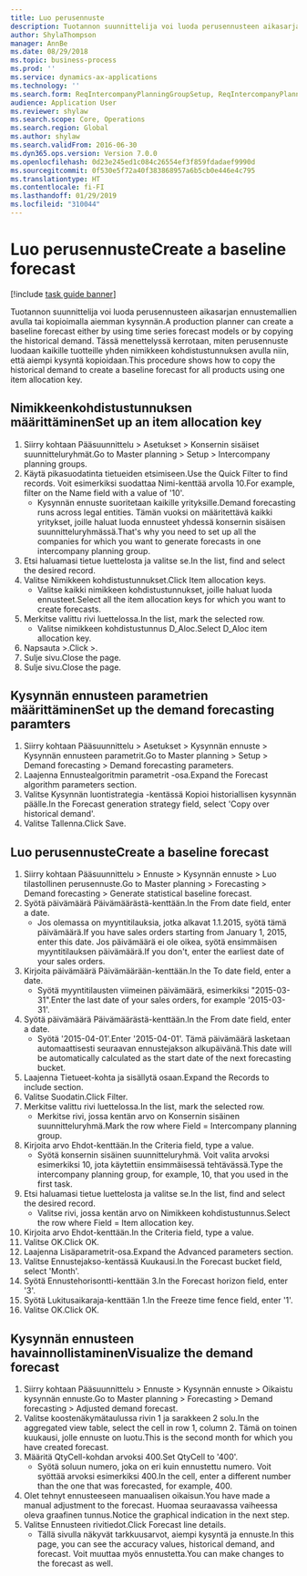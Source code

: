 ```yaml
---
title: Luo perusennuste
description: Tuotannon suunnittelija voi luoda perusennusteen aikasarjan ennustemallien avulla tai kopioimalla aiemman kysynnän.
author: ShylaThompson
manager: AnnBe
ms.date: 08/29/2018
ms.topic: business-process
ms.prod: ''
ms.service: dynamics-ax-applications
ms.technology: ''
ms.search.form: ReqIntercompanyPlanningGroupSetup, ReqIntercompanyPlanningGroupAllocKeys, ReqDemPlanForecastParameters, ReqDemPlanCreateForecastDialog, SysQueryForm, ReqDemPlanForecastViewer
audience: Application User
ms.reviewer: shylaw
ms.search.scope: Core, Operations
ms.search.region: Global
ms.author: shylaw
ms.search.validFrom: 2016-06-30
ms.dyn365.ops.version: Version 7.0.0
ms.openlocfilehash: 0d23e245ed1c084c26554ef3f859fdadaef9990d
ms.sourcegitcommit: 0f530e5f72a40f383868957a6b5cb0e446e4c795
ms.translationtype: HT
ms.contentlocale: fi-FI
ms.lasthandoff: 01/29/2019
ms.locfileid: "310044"
---
```

# <a name="create-a-baseline-forecast"></a><span data-ttu-id="631aa-103">Luo perusennuste</span><span class="sxs-lookup"><span data-stu-id="631aa-103">Create a baseline forecast</span></span>

[!include [task guide banner](../../includes/task-guide-banner.md)]

<span data-ttu-id="631aa-104">Tuotannon suunnittelija voi luoda perusennusteen aikasarjan ennustemallien avulla tai kopioimalla aiemman kysynnän.</span><span class="sxs-lookup"><span data-stu-id="631aa-104">A production planner can create a baseline forecast either by using time series forecast models or by copying the historical demand.</span></span> <span data-ttu-id="631aa-105">Tässä menettelyssä kerrotaan, miten perusennuste luodaan kaikille tuotteille yhden nimikkeen kohdistustunnuksen avulla niin, että aiempi kysyntä kopioidaan.</span><span class="sxs-lookup"><span data-stu-id="631aa-105">This procedure shows how to copy the historical demand to create a baseline forecast for all products using one item allocation key.</span></span> 


## <a name="set-up-an-item-allocation-key"></a><span data-ttu-id="631aa-106">Nimikkeenkohdistustunnuksen määrittäminen</span><span class="sxs-lookup"><span data-stu-id="631aa-106">Set up an item allocation key</span></span>
1. <span data-ttu-id="631aa-107">Siirry kohtaan Pääsuunnittelu > Asetukset > Konsernin sisäiset suunnitteluryhmät.</span><span class="sxs-lookup"><span data-stu-id="631aa-107">Go to Master planning > Setup > Intercompany planning groups.</span></span>
2. <span data-ttu-id="631aa-108">Käytä pikasuodatinta tietueiden etsimiseen.</span><span class="sxs-lookup"><span data-stu-id="631aa-108">Use the Quick Filter to find records.</span></span> <span data-ttu-id="631aa-109">Voit esimerkiksi suodattaa Nimi-kenttää arvolla 10.</span><span class="sxs-lookup"><span data-stu-id="631aa-109">For example, filter on the Name field with a value of '10'.</span></span>
    * <span data-ttu-id="631aa-110">Kysynnän ennuste suoritetaan kaikille yrityksille.</span><span class="sxs-lookup"><span data-stu-id="631aa-110">Demand forecasting runs across legal entities.</span></span> <span data-ttu-id="631aa-111">Tämän vuoksi on määritettävä kaikki yritykset, joille haluat luoda ennusteet yhdessä konsernin sisäisen suunnitteluryhmässä.</span><span class="sxs-lookup"><span data-stu-id="631aa-111">That's why you need to set up all the companies for which you want to generate forecasts in one intercompany planning group.</span></span>  
3. <span data-ttu-id="631aa-112">Etsi haluamasi tietue luettelosta ja valitse se.</span><span class="sxs-lookup"><span data-stu-id="631aa-112">In the list, find and select the desired record.</span></span>
4. <span data-ttu-id="631aa-113">Valitse Nimikkeen kohdistustunnukset.</span><span class="sxs-lookup"><span data-stu-id="631aa-113">Click Item allocation keys.</span></span>
    * <span data-ttu-id="631aa-114">Valitse kaikki nimikkeen kohdistustunnukset, joille haluat luoda ennusteet.</span><span class="sxs-lookup"><span data-stu-id="631aa-114">Select all the item allocation keys for which you want to create forecasts.</span></span>  
5. <span data-ttu-id="631aa-115">Merkitse valittu rivi luettelossa.</span><span class="sxs-lookup"><span data-stu-id="631aa-115">In the list, mark the selected row.</span></span>
    * <span data-ttu-id="631aa-116">Valitse nimikkeen kohdistustunnus D_Aloc.</span><span class="sxs-lookup"><span data-stu-id="631aa-116">Select D_Aloc item allocation key.</span></span>  
6. <span data-ttu-id="631aa-117">Napsauta >.</span><span class="sxs-lookup"><span data-stu-id="631aa-117">Click >.</span></span>
7. <span data-ttu-id="631aa-118">Sulje sivu.</span><span class="sxs-lookup"><span data-stu-id="631aa-118">Close the page.</span></span>
8. <span data-ttu-id="631aa-119">Sulje sivu.</span><span class="sxs-lookup"><span data-stu-id="631aa-119">Close the page.</span></span>

## <a name="set-up-the-demand-forecasting-paramters"></a><span data-ttu-id="631aa-120">Kysynnän ennusteen parametrien määrittäminen</span><span class="sxs-lookup"><span data-stu-id="631aa-120">Set up the demand forecasting paramters</span></span>
1. <span data-ttu-id="631aa-121">Siirry kohtaan Pääsuunnittelu > Asetukset > Kysynnän ennuste > Kysynnän ennusteen parametrit.</span><span class="sxs-lookup"><span data-stu-id="631aa-121">Go to Master planning > Setup > Demand forecasting > Demand forecasting parameters.</span></span>
2. <span data-ttu-id="631aa-122">Laajenna Ennustealgoritmin parametrit -osa.</span><span class="sxs-lookup"><span data-stu-id="631aa-122">Expand the Forecast algorithm parameters section.</span></span>
3. <span data-ttu-id="631aa-123">Valitse Kysynnän luontistrategia -kentässä Kopioi historiallisen kysynnän päälle.</span><span class="sxs-lookup"><span data-stu-id="631aa-123">In the Forecast generation strategy field, select 'Copy over historical demand'.</span></span>
4. <span data-ttu-id="631aa-124">Valitse Tallenna.</span><span class="sxs-lookup"><span data-stu-id="631aa-124">Click Save.</span></span>

## <a name="create-a-baseline-forecast"></a><span data-ttu-id="631aa-125">Luo perusennuste</span><span class="sxs-lookup"><span data-stu-id="631aa-125">Create a baseline forecast</span></span>
1. <span data-ttu-id="631aa-126">Siirry kohtaan Pääsuunnittelu > Ennuste > Kysynnän ennuste > Luo tilastollinen perusennuste.</span><span class="sxs-lookup"><span data-stu-id="631aa-126">Go to Master planning > Forecasting > Demand forecasting > Generate statistical baseline forecast.</span></span>
2. <span data-ttu-id="631aa-127">Syötä päivämäärä Päivämäärästä-kenttään.</span><span class="sxs-lookup"><span data-stu-id="631aa-127">In the From date field, enter a date.</span></span>
    * <span data-ttu-id="631aa-128">Jos olemassa on myyntitilauksia, jotka alkavat 1.1.2015, syötä tämä päivämäärä.</span><span class="sxs-lookup"><span data-stu-id="631aa-128">If you have sales orders starting from January 1, 2015, enter this date.</span></span> <span data-ttu-id="631aa-129">Jos päivämäärä ei ole oikea, syötä ensimmäisen myyntitilauksen päivämäärä.</span><span class="sxs-lookup"><span data-stu-id="631aa-129">If you don't, enter the earliest date of your sales orders.</span></span>  
3. <span data-ttu-id="631aa-130">Kirjoita päivämäärä Päivämäärään-kenttään.</span><span class="sxs-lookup"><span data-stu-id="631aa-130">In the To date field, enter a date.</span></span>
    * <span data-ttu-id="631aa-131">Syötä myyntitilausten viimeinen päivämäärä, esimerkiksi "2015-03-31".</span><span class="sxs-lookup"><span data-stu-id="631aa-131">Enter the last date of your sales orders, for example '2015-03-31'.</span></span>  
4. <span data-ttu-id="631aa-132">Syötä päivämäärä Päivämäärästä-kenttään.</span><span class="sxs-lookup"><span data-stu-id="631aa-132">In the From date field, enter a date.</span></span>
    * <span data-ttu-id="631aa-133">Syötä '2015-04-01'.</span><span class="sxs-lookup"><span data-stu-id="631aa-133">Enter '2015-04-01'.</span></span> <span data-ttu-id="631aa-134">Tämä päivämäärä lasketaan automaattisesti seuraavan ennustejakson alkupäivänä.</span><span class="sxs-lookup"><span data-stu-id="631aa-134">This date will be automatically calculated as the start date of the next forecasting bucket.</span></span>  
5. <span data-ttu-id="631aa-135">Laajenna Tietueet-kohta ja sisällytä osaan.</span><span class="sxs-lookup"><span data-stu-id="631aa-135">Expand the Records to include section.</span></span>
6. <span data-ttu-id="631aa-136">Valitse Suodatin.</span><span class="sxs-lookup"><span data-stu-id="631aa-136">Click Filter.</span></span>
7. <span data-ttu-id="631aa-137">Merkitse valittu rivi luettelossa.</span><span class="sxs-lookup"><span data-stu-id="631aa-137">In the list, mark the selected row.</span></span>
    * <span data-ttu-id="631aa-138">Merkitse rivi, jossa kentän arvo on Konsernin sisäinen suunnitteluryhmä.</span><span class="sxs-lookup"><span data-stu-id="631aa-138">Mark the row where Field = Intercompany planning group.</span></span>  
8. <span data-ttu-id="631aa-139">Kirjoita arvo Ehdot-kenttään.</span><span class="sxs-lookup"><span data-stu-id="631aa-139">In the Criteria field, type a value.</span></span>
    * <span data-ttu-id="631aa-140">Syötä konsernin sisäinen suunnitteluryhmä. Voit valita arvoksi esimerkiksi 10, jota käytettiin ensimmäisessä tehtävässä.</span><span class="sxs-lookup"><span data-stu-id="631aa-140">Type the intercompany planning group, for example, 10, that you used in the first task.</span></span>  
9. <span data-ttu-id="631aa-141">Etsi haluamasi tietue luettelosta ja valitse se.</span><span class="sxs-lookup"><span data-stu-id="631aa-141">In the list, find and select the desired record.</span></span>
    * <span data-ttu-id="631aa-142">Valitse rivi, jossa kentän arvo on Nimikkeen kohdistustunnus.</span><span class="sxs-lookup"><span data-stu-id="631aa-142">Select the row where Field = Item allocation key.</span></span>  
10. <span data-ttu-id="631aa-143">Kirjoita arvo Ehdot-kenttään.</span><span class="sxs-lookup"><span data-stu-id="631aa-143">In the Criteria field, type a value.</span></span>
11. <span data-ttu-id="631aa-144">Valitse OK.</span><span class="sxs-lookup"><span data-stu-id="631aa-144">Click OK.</span></span>
12. <span data-ttu-id="631aa-145">Laajenna Lisäparametrit-osa.</span><span class="sxs-lookup"><span data-stu-id="631aa-145">Expand the Advanced parameters section.</span></span>
13. <span data-ttu-id="631aa-146">Valitse Ennustejakso-kentässä Kuukausi.</span><span class="sxs-lookup"><span data-stu-id="631aa-146">In the Forecast bucket field, select 'Month'.</span></span>
14. <span data-ttu-id="631aa-147">Syötä Ennustehorisontti-kenttään 3.</span><span class="sxs-lookup"><span data-stu-id="631aa-147">In the Forecast horizon field, enter '3'.</span></span>
15. <span data-ttu-id="631aa-148">Syötä Lukitusaikaraja-kenttään 1.</span><span class="sxs-lookup"><span data-stu-id="631aa-148">In the Freeze time fence field, enter '1'.</span></span>
16. <span data-ttu-id="631aa-149">Valitse OK.</span><span class="sxs-lookup"><span data-stu-id="631aa-149">Click OK.</span></span>

## <a name="visualize-the-demand-forecast"></a><span data-ttu-id="631aa-150">Kysynnän ennusteen havainnollistaminen</span><span class="sxs-lookup"><span data-stu-id="631aa-150">Visualize the demand forecast</span></span>
1. <span data-ttu-id="631aa-151">Siirry kohtaan Pääsuunnittelu > Ennuste > Kysynnän ennuste > Oikaistu kysynnän ennuste.</span><span class="sxs-lookup"><span data-stu-id="631aa-151">Go to Master planning > Forecasting > Demand forecasting > Adjusted demand forecast.</span></span>
2. <span data-ttu-id="631aa-152">Valitse koostenäkymätaulussa rivin 1 ja sarakkeen 2 solu.</span><span class="sxs-lookup"><span data-stu-id="631aa-152">In the aggregated view table, select the cell in row 1, column 2.</span></span> <span data-ttu-id="631aa-153">Tämä on toinen kuukausi, jolle ennuste on luotu.</span><span class="sxs-lookup"><span data-stu-id="631aa-153">This is the second month for which you have created forecast.</span></span>
3. <span data-ttu-id="631aa-154">Määritä QtyCell-kohdan arvoksi 400.</span><span class="sxs-lookup"><span data-stu-id="631aa-154">Set QtyCell to '400'.</span></span>
    * <span data-ttu-id="631aa-155">Syötä soluun numero, joka on eri kuin ennustettu numero. Voit syöttää arvoksi esimerkiksi 400.</span><span class="sxs-lookup"><span data-stu-id="631aa-155">In the cell, enter a different number than the one that was forecasted, for example, 400.</span></span>  
4. <span data-ttu-id="631aa-156">Olet tehnyt ennusteeseen manuaalisen oikaisun.</span><span class="sxs-lookup"><span data-stu-id="631aa-156">You have made a manual adjustment to the forecast.</span></span> <span data-ttu-id="631aa-157">Huomaa seuraavassa vaiheessa oleva graafinen tunnus.</span><span class="sxs-lookup"><span data-stu-id="631aa-157">Notice the graphical indication in the next step.</span></span>
5. <span data-ttu-id="631aa-158">Valitse Ennusteen rivitiedot.</span><span class="sxs-lookup"><span data-stu-id="631aa-158">Click Forecast line details.</span></span>
    * <span data-ttu-id="631aa-159">Tällä sivulla näkyvät tarkkuusarvot, aiempi kysyntä ja ennuste.</span><span class="sxs-lookup"><span data-stu-id="631aa-159">In this page, you can see the accuracy values, historical demand, and forecast.</span></span> <span data-ttu-id="631aa-160">Voit muuttaa myös ennustetta.</span><span class="sxs-lookup"><span data-stu-id="631aa-160">You can make changes to the forecast as well.</span></span>  

